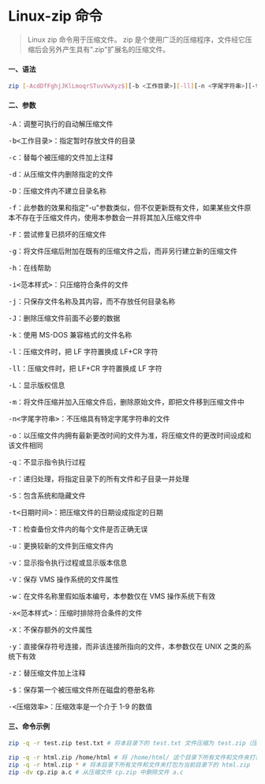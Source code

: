 # Linux-zip 命令

>Linux zip 命令用于压缩文件。
>zip 是个使用广泛的压缩程序，文件经它压缩后会另外产生具有".zip"扩展名的压缩文件。

#### 一、语法

````bash
zip [-AcdDfFghjJKlLmoqrSTuvVwXyz$][-b <工作目录>][-ll][-n <字尾字符串>][-t <日期时间>][-<压缩效率>][压缩文件][文件...][-i <范本样式>][-x <范本样式>]
````

#### 二、参数

<kbd>-A</kbd>：调整可执行的自动解压缩文件

<kbd>-b<工作目录></kbd>：指定暂时存放文件的目录

<kbd>-c</kbd>：替每个被压缩的文件加上注释

<kbd>-d</kbd>：从压缩文件内删除指定的文件

<kbd>-D</kbd>：压缩文件内不建立目录名称

<kbd>-f</kbd>：此参数的效果和指定"-u"参数类似，但不仅更新既有文件，如果某些文件原本不存在于压缩文件内，使用本参数会一并将其加入压缩文件中

<kbd>-F</kbd>：尝试修复已损坏的压缩文件

<kbd>-g</kbd>：将文件压缩后附加在既有的压缩文件之后，而非另行建立新的压缩文件

<kbd>-h</kbd>：在线帮助

<kbd>-i<范本样式></kbd>：只压缩符合条件的文件

<kbd>-j</kbd>：只保存文件名称及其内容，而不存放任何目录名称

<kbd>-J</kbd>：删除压缩文件前面不必要的数据

<kbd>-k</kbd>：使用 MS-DOS 兼容格式的文件名称

<kbd>-l</kbd>：压缩文件时，把 LF 字符置换成 LF+CR 字符

<kbd>-ll</kbd>：压缩文件时，把 LF+CR 字符置换成 LF 字符

<kbd>-L</kbd>：显示版权信息

<kbd>-m</kbd>：将文件压缩并加入压缩文件后，删除原始文件，即把文件移到压缩文件中

<kbd>-n<字尾字符串></kbd>：不压缩具有特定字尾字符串的文件

<kbd>-o</kbd>：以压缩文件内拥有最新更改时间的文件为准，将压缩文件的更改时间设成和该文件相同

<kbd>-q</kbd>：不显示指令执行过程

<kbd>-r</kbd>：递归处理，将指定目录下的所有文件和子目录一并处理

<kbd>-S</kbd>：包含系统和隐藏文件

<kbd>-t<日期时间></kbd>：把压缩文件的日期设成指定的日期

<kbd>-T</kbd>：检查备份文件内的每个文件是否正确无误

<kbd>-u</kbd>：更换较新的文件到压缩文件内

<kbd>-v</kbd>：显示指令执行过程或显示版本信息

<kbd>-V</kbd>：保存 VMS 操作系统的文件属性

<kbd>-w</kbd>：在文件名称里假如版本编号，本参数仅在 VMS 操作系统下有效

<kbd>-x<范本样式></kbd>：压缩时排除符合条件的文件

<kbd>-X</kbd>：不保存额外的文件属性

<kbd>-y</kbd>：直接保存符号连接，而非该连接所指向的文件，本参数仅在 UNIX 之类的系统下有效

<kbd>-z</kbd>：替压缩文件加上注释

<kbd>-$</kbd>：保存第一个被压缩文件所在磁盘的卷册名称

<kbd>-<压缩效率></kbd>：压缩效率是一个介于 1-9 的数值

#### 三、命令示例

````bash
zip -q -r test.zip test.txt # 将本目录下的 test.txt 文件压缩为 test.zip（压缩文件夹也可以如此操作）

zip -q -r html.zip /home/html # 将 /home/html/ 这个目录下所有文件和文件夹打包为当前目录下的 html.zip
zip -q -r html.zip * # 将本目录下所有文件和文件夹打包为当前目录下的 html.zip
zip -dv cp.zip a.c # 从压缩文件 cp.zip 中删除文件 a.c
````

